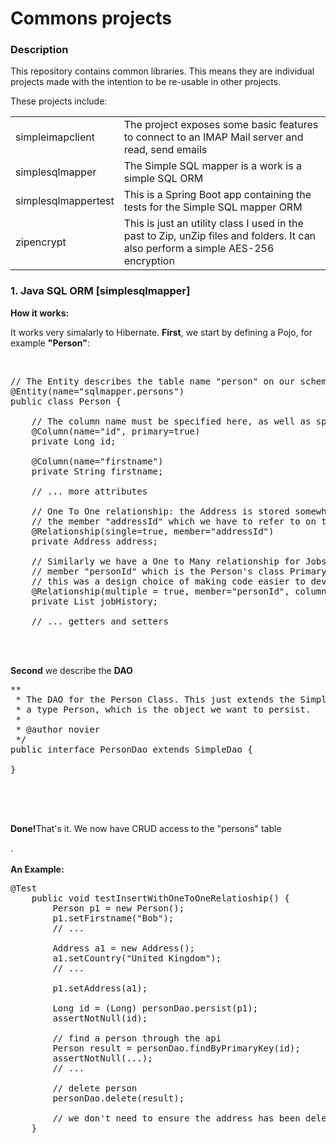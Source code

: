# Commons projects

<h3>Description</h3>
<p>This repository contains common libraries. This means they are individual projects made with the intention to be re-usable in other projects.</p>
<p>These projects include:</p>
<table>
<tr>
<td>simpleimapclient</td><td>The project exposes some basic features to connect to an IMAP Mail server and read, send emails</td>
</tr>
<tr>
<td>simplesqlmapper</td><td>The Simple SQL mapper is a work is a simple SQL ORM</td>
</tr>
<tr>
<td>simplesqlmappertest</td><td>This is a Spring Boot app containing the tests for the Simple SQL mapper ORM</td>
</tr>
<tr>
<td>zipencrypt</td><td>This is just an utility class I used in the past to Zip, unZip files and folders. It can also perform a simple AES-256 encryption</td>
</tr>
</table>

<h3>1. Java SQL ORM [simplesqlmapper]</h3>
<b>How it works:</b>
<p>
It works very simalarly to Hibernate. <b>First</b>, we start by defining a Pojo, for example <b>"Person"</b>:
</p></br>

<pre>
// The Entity describes the table name "person" on our schema "sqlmapper"
@Entity(name="sqlmapper.persons")
public class Person {

    // The column name must be specified here, as well as specifying the primary key
    @Column(name="id", primary=true)
    private Long id;
    
    @Column(name="firstname")
    private String firstname;
    
    // ... more attributes
    
    // One To One relationship: the Address is stored somewhere else and we have
    // the member "addressId" which we have to refer to on the Address class 
    @Relationship(single=true, member="addressId")
    private Address address;
    
    // Similarly we have a One to Many relationship for Jobs. This time we not only need to specify the 
    // member "personId" which is the Person's class Primary key, but we also need to provide the name of the table:
    // this was a design choice of making code easier to develop.
    @Relationship(multiple = true, member="personId", column="person_id")
    private List<Job> jobHistory;
    
    // ... getters and setters
</pre>
</br></br>
<p><b>Second</b> we describe the <b>DAO</b></p>

<pre>
**
 * The DAO for the Person Class. This just extends the SimpleDao class providing
 * a type Person, which is the object we want to persist.
 *
 * @author novier
 */
public interface PersonDao extends SimpleDao<Person> {

}

</pre>

</br></br>
<p><b>Done!</b>That's it. We now have CRUD access to the "persons" table </p>.
</br></br>
<b>An Example:</b>

<pre>
@Test
    public void testInsertWithOneToOneRelatioship() {
        Person p1 = new Person();
        p1.setFirstname("Bob");
        // ...

        Address a1 = new Address();
        a1.setCountry("United Kingdom");
        // ...
        
        p1.setAddress(a1);

        Long id = (Long) personDao.persist(p1);
        assertNotNull(id);

        // find a person through the api
        Person result = personDao.findByPrimaryKey(id);
        assertNotNull(...);
        // ...

        // delete person
        personDao.delete(result);
        
        // we don't need to ensure the address has been deleted, this policy is up to the foreign key configuration
    }
</pre>
